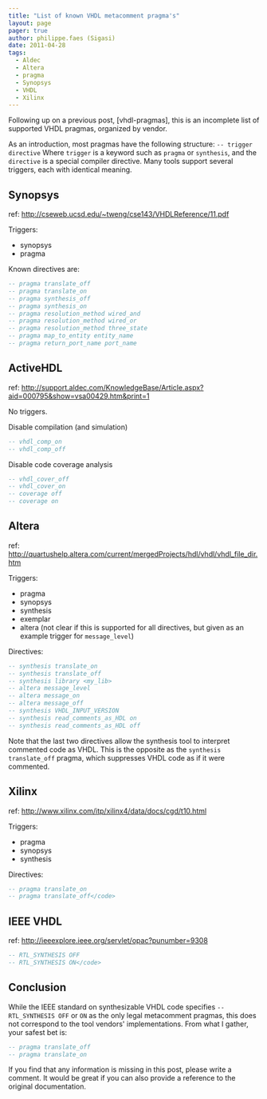 ```yaml
---
title: "List of known VHDL metacomment pragma's"
layout: page 
pager: true
author: philippe.faes (Sigasi)
date: 2011-04-28
tags: 
  - Aldec
  - Altera
  - pragma
  - Synopsys
  - VHDL
  - Xilinx
---
```


Following up on a previous post, [vhdl-pragmas], this is an incomplete list of supported VHDL pragmas, organized by vendor.

As an introduction, most pragmas have the following structure:
`-- trigger directive`
Where `trigger` is a keyword such as `pragma` or `synthesis`, and the `directive` is a special compiler directive.
Many tools support several triggers, each with identical meaning.

## Synopsys

ref: <http://cseweb.ucsd.edu/~tweng/cse143/VHDLReference/11.pdf>

Triggers:

* synopsys
* pragma

Known directives are:
```vhdl
-- pragma translate_off
-- pragma translate_on
-- pragma synthesis_off
-- pragma synthesis_on
-- pragma resolution_method wired_and
-- pragma resolution_method wired_or
-- pragma resolution_method three_state 
-- pragma map_to_entity entity_name
-- pragma return_port_name port_name
```

## ActiveHDL

ref: <http://support.aldec.com/KnowledgeBase/Article.aspx?aid=000795&show=vsa00429.htm&print=1> 

No triggers.

Disable compilation (and simulation)
```vhdl
-- vhdl_comp_on
-- vhdl_comp_off
```

Disable code coverage analysis
```vhdl
-- vhdl_cover_off
-- vhdl_cover_on
-- coverage off
-- coverage on
```

## Altera

ref: <http://quartushelp.altera.com/current/mergedProjects/hdl/vhdl/vhdl_file_dir.htm> 

Triggers:
* pragma
* synopsys
* synthesis
* exemplar
* altera  (not clear if this is supported for all directives, but given as an example trigger for `message_level`)


Directives:
```vhdl
-- synthesis translate_on
-- synthesis translate_off
-- synthesis library <my_lib>
-- altera message_level
-- altera message_on
-- altera message_off
-- synthesis VHDL_INPUT_VERSION
-- synthesis read_comments_as_HDL on
-- synthesis read_comments_as_HDL off
```

Note that the last two directives allow the synthesis tool to interpret commented code as VHDL. This is the opposite as the `synthesis translate_off` pragma, which suppresses VHDL code as if it were commented.

## Xilinx

ref: <http://www.xilinx.com/itp/xilinx4/data/docs/cgd/t10.html> 

Triggers:
* pragma
* synopsys
* synthesis

Directives:
```vhdl
-- pragma translate_on
-- pragma translate_off</code>
```

## IEEE VHDL

ref: <http://ieeexplore.ieee.org/servlet/opac?punumber=9308>

```vhdl
-- RTL_SYNTHESIS OFF
-- RTL_SYNTHESIS ON</code>
```

## Conclusion

While the IEEE standard on synthesizable VHDL code specifies `-- RTL_SYNTHESIS OFF` or `ON` as the only legal metacomment pragmas, this does not correspond to the tool vendors' implementations. From what I gather, your safest bet is:
```vhdl
-- pragma translate_off
-- pragma translate_on
```

If you find that any information is missing in this post, please write a comment. It would be great if you can also provide a reference to the original documentation.
